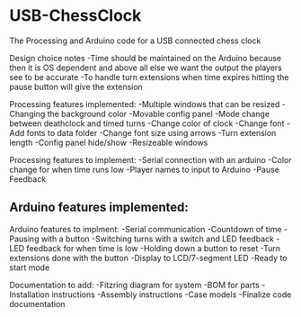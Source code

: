 USB-ChessClock
==============

The Processing and Arduino code for a USB connected chess clock

Design choice notes
-Time should be maintained on the Arduino because then it is OS dependent and above all else we want the output the players see to be accurate
-To handle turn extensions when time expires hitting the pause button will give the extension


Processing features implemented:
-Multiple windows that can be resized
-Changing the background color
-Movable config panel
-Mode change between deathclock and timed turns
-Change color of clock
-Change font
-Add fonts to data folder
-Change font size using arrows
-Turn extension length
-Config panel hide/show
-Resizeable windows

Processing features to implement:
-Serial connection with an arduino
-Color change for when time runs low
-Player names to input to Arduino
-Pause Feedback

Arduino features implemented:
-

Arduino features to implment:
-Serial communication
-Countdown of time
-Pausing with a button
-Switching turns with a switch and LED feedback
-LED feedback for when time is low
-Holding down a button to reset
-Turn extensions done with the button
-Display to LCD/7-segment LED
-Ready to start mode

Documentation to add:
-Fitzring diagram for system
-BOM for parts
-Installation instructions
-Assembly instructions
-Case models
-Finalize code documentation
